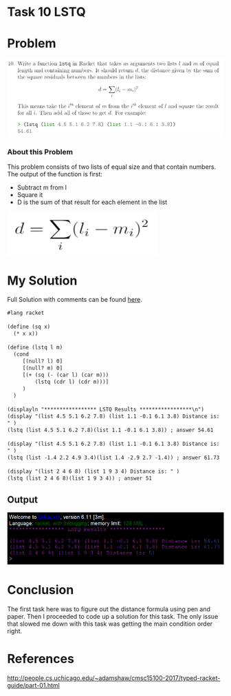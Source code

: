 # Task 10 LSTQ

# Problem
<img src="images/task10.png">

### About this Problem
This problem consists of two lists of equal size and that contain numbers. The output of the function is first:

* Subtract m from l 
* Square it
* D is the sum of that result for each element in the list

<img src="images/distance.png" width="350" height="100">

# My Solution
Full Solution with comments can be found [here](https://github.com/moranpatrick/Theory-Of-Algorithms/blob/master/Tasks/Task10/Task10.rkt).

```Racket
#lang racket

(define (sq x)
  (* x x))

(define (lstq l m)
  (cond
     [(null? l) 0]
     [(null? m) 0]
     [(+ (sq (- (car l) (car m)))
         (lstq (cdr l) (cdr m)))]
     )
  )

(displayln "***************** LSTQ Results *****************\n")
(display "(list 4.5 5.1 6.2 7.8) (list 1.1 -0.1 6.1 3.8) Distance is: " )
(lstq (list 4.5 5.1 6.2 7.8)(list 1.1 -0.1 6.1 3.8)) ; answer 54.61

(display "(list 4.5 5.1 6.2 7.8) (list 1.1 -0.1 6.1 3.8) Distance is: " )
(lstq (list -1.4 2.2 4.9 3.4)(list 1.4 -2.9 2.7 -1.4)) ; answer 61.73

(display "(list 2 4 6 8) (list 1 9 3 4) Distance is: " )
(lstq (list 2 4 6 8)(list 1 9 3 4)) ; answer 51

```

## Output
<img src="images/output.png">

# Conclusion
The first task here was to figure out the distance formula using pen and paper. Then I proceeded to code up a solution for this task. The only issue that slowed me down with this task was getting the main condition order right.

# References
http://people.cs.uchicago.edu/~adamshaw/cmsc15100-2017/typed-racket-guide/part-01.html  






